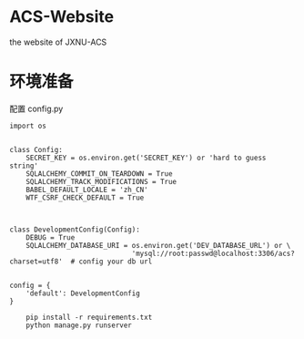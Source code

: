 # ACS-Website
the website of JXNU-ACS


# 环境准备
配置
config.py
	
	import os


	class Config:
	    SECRET_KEY = os.environ.get('SECRET_KEY') or 'hard to guess string'
	    SQLALCHEMY_COMMIT_ON_TEARDOWN = True
	    SQLALCHEMY_TRACK_MODIFICATIONS = True
	    BABEL_DEFAULT_LOCALE = 'zh_CN'
        WTF_CSRF_CHECK_DEFAULT = True



	class DevelopmentConfig(Config):
	    DEBUG = True
	    SQLALCHEMY_DATABASE_URI = os.environ.get('DEV_DATABASE_URL') or \
	                              'mysql://root:passwd@localhost:3306/acs?charset=utf8'  # config your db url
	
	
	config = {
	    'default': DevelopmentConfig
	}


```
    pip install -r requirements.txt
    python manage.py runserver
```
